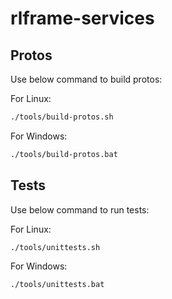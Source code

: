 # rlframe-services

## Protos

Use below command to build protos:

For Linux:

```bash
./tools/build-protos.sh
```

For Windows:

```bat
./tools/build-protos.bat
```

## Tests

Use below command to run tests:

For Linux:

```bash
./tools/unittests.sh
```

For Windows:

```bat
./tools/unittests.bat
```
